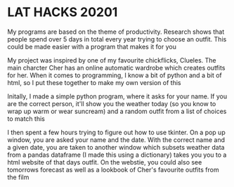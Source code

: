 # LAT HACKS 20201

<p> My programs are based on the theme of productivity. Research shows that people spend over 5 days in total every year trying to choose an outfit. This could be made easier with a program that makes it for you</p>

<p> My project was inspired by one of my favourite chickflicks, Clueles. The main charcter Cher has an online automatic wardrobe which creates outfits for her. When it comes to programming, I know a bit of python and a bit of html, so I put these together to make my own version of this</p>

<p> Initally, I made a simple python program, where it asks for your name. If you are the correct person, it'll show you the weather today (so you know to wrap up warm or wear suncream) and a random outfit from a list of choices to match this</p>

<p>I then spent a few hours trying to figure out how to use tkinter. On a pop up window, you are asked your name and the date. With the correct name and a given date, you are taken to another window which subsets weather data from a pandas dataframe (I made this using a dictionary) takes you you to a html website of that days outfit. On the webstie, you could also see tomorrows forecast as well as a lookbook of Cher's favourite outfits from the film </p>
